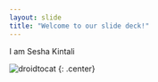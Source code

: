 ```yaml
---
layout: slide
title: "Welcome to our slide deck!"
---
```


I am Sesha Kintali

![droidtocat](https://octodex.github.com/images/droidtocat.png)
{: .center}

